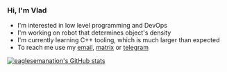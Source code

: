 ### Hi, I'm Vlad

- I'm interested in low level programming and DevOps
- I'm working on robot that determines object's density
- I'm currently learning C++ tooling, which is much larger than expected
- To reach me use my [email](mailto:eagelsemanation@gmail.com), [matrix](https://matrix.to/#/@eaglesemanation:matrix.org) or [telegram](https://t.me/eaglesemanation)

[![eaglesemanation's GitHub stats](https://github-readme-stats.vercel.app/api?username=eaglesemanation&show_icons=true)](https://github.com/anuraghazra/github-readme-stats)


